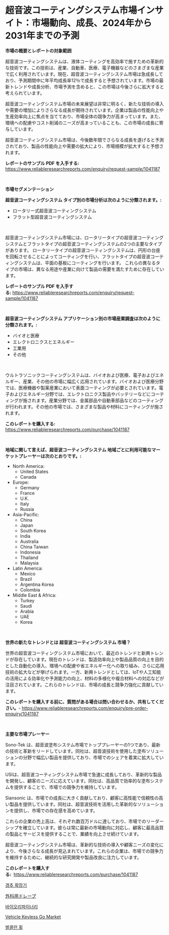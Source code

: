 <p><h1>超音波コーティングシステム市場インサイト：市場動向、成長、2024年から2031年までの予測</h1></p><p><strong>市場の概要とレポートの対象範囲</strong></p>
<p><p>超音波コーティングシステムは、液体コーティングを高効率で施すための革新的な技術です。この技術は、産業、自動車、医療、電子機器などのさまざまな産業で広く利用されています。現在、超音波コーティングシステム市場は急成長しており、予測期間中に年平均成長率12％で成長すると予想されています。市場の最新トレンドや成長分析、市場予測を含めると、この市場は今後さらに拡大すると考えられています。</p><p>超音波コーティングシステム市場の未来展望は非常に明るく、新たな技術の導入や需要の増加によりさらなる成長が期待されています。企業は製品の性能向上や生産効率向上に焦点を当てており、市場全体の競争力が高まっています。また、環境への配慮やコスト削減のニーズが高まっていることも、この市場の成長に寄与しています。</p><p>超音波コーティングシステム市場は、今後数年間でさらなる成長を遂げると予測されており、製品の性能向上や需要の拡大により、市場規模が拡大すると予想されます。</p></p>
<p><strong>レポートのサンプル PDF を入手する:</strong> <a href="https://www.reliableresearchreports.com/enquiry/request-sample/1041187">https://www.reliableresearchreports.com/enquiry/request-sample/1041187</a></p>
<p>&nbsp;</p>
<p><strong>市場セグメンテーション</strong></p>
<p><strong>超音波コーティングシステム タイプ別の市場分析は次のように分類されます。:</strong></p>
<p><ul><li>ロータリー式超音波コーティングシステム</li><li>フラット型超音波コーティングシステム</li></ul></p>
<p>&nbsp;</p>
<p><p>超音波コーティングシステム市場には、ロータリータイプの超音波コーティングシステムとフラットタイプの超音波コーティングシステムの2つの主要なタイプがあります。 ロータリータイプの超音波コーティングシステムは、円形の台座を回転させることによってコーティングを行い、フラットタイプの超音波コーティングシステムは、平面の基板にコーティングを行います。 これらの異なるタイプの市場は、異なる用途や産業に向けて製品の需要を満たすために存在しています。</p></p>
<p><strong>レポートのサンプル PDF を入手する:</strong>&nbsp;<a href="https://www.reliableresearchreports.com/enquiry/request-sample/1041187">https://www.reliableresearchreports.com/enquiry/request-sample/1041187</a></p>
<p>&nbsp;</p>
<p><strong> 超音波コーティングシステム アプリケーション別の市場産業調査は次のように分類されます。:</strong></p>
<p><ul><li>バイオと医療</li><li>エレクトロニクスとエネルギー</li><li>工業用</li><li>その他</li></ul></p>
<p>&nbsp;</p>
<p><p>ウルトラソニックコーティングシステムは、バイオおよび医療、電子およびエネルギー、産業、その他の市場に幅広く応用されています。バイオおよび医療分野では、医療機器や製薬産業において表面コーティングが必要とされています。電子およびエネルギー分野では、エレクトロニクス製品やバッテリーなどにコーティングが施されます。産業分野では、金属部品や自動車部品などのコーティングが行われます。その他の市場では、さまざまな製品や材料にコーティングが施されます。</p></p>
<p><strong>このレポートを購入する:</strong>&nbsp; <a href="https://www.reliableresearchreports.com/purchase/1041187">https://www.reliableresearchreports.com/purchase/1041187</a></p>
<p>&nbsp;</p>
<p><strong>地域に関して言えば、超音波コーティングシステム 地域ごとに利用可能なマーケットプレーヤーは次のとおりです。:</strong></p>
<p><ul>
    <li>
        North America:
        <ul>
            <li>United States</li>
            <li>Canada</li>
        </ul>
    </li>
    <li>
        Europe:
        <ul>
            <li>Germany</li>
            <li>France</li>
            <li>U.K.</li>
            <li>Italy</li>
            <li>Russia</li>
        </ul>
    </li>
    <li>
        Asia-Pacific:
        <ul>
            <li>China</li>
            <li>Japan</li>
            <li>South Korea</li>
            <li>India</li>
            <li>Australia</li>
            <li>China Taiwan</li>
            <li>Indonesia</li>
            <li>Thailand</li>
            <li>Malaysia</li>
        </ul>
    </li>
    <li>
        Latin America:
        <ul>
            <li>Mexico</li>
            <li>Brazil</li>
            <li>Argentina Korea</li>
            <li>Colombia</li>
        </ul>
    </li>
    <li>
        Middle East & Africa:
        <ul>
            <li>Turkey</li>
            <li>Saudi</li>
            <li>Arabia</li>
            <li>UAE</li>
            <li>Korea</li>
        </ul>
    </li>
    </ul></p>
<p>&nbsp;</p>
<p><strong>世界の新たなトレンドとは 超音波コーティングシステム 市場？</strong></p>
<p><p>世界の超音波コーティングシステム市場において、最近のトレンドと新興トレンドが存在しています。現在のトレンドは、製造効率向上や製品品質の向上を目的とした自動化の導入、環境への配慮や省エネルギー化への取り組み、さらに応用技術の拡大などが挙げられます。一方、新興トレンドとしては、IoTや人工知能の活用による効率化や予測能力の向上、材料の多様化や複合材料への対応などが注目されています。これらのトレンドは、市場の成長と競争力強化に貢献しています。</p></p>
<p><strong>このレポートを購入する前に、質問がある場合は問い合わせるか、共有してください。</strong>- <a href="https://www.reliableresearchreports.com/enquiry/pre-order-enquiry/1041187">https://www.reliableresearchreports.com/enquiry/pre-order-enquiry/1041187</a></p>
<p>&nbsp;</p>
<p><strong>主要な市場プレーヤー</strong></p>
<p><p>Sono-Tek は、超音波塗布システム市場でトッププレーヤーの1つであり、最新の技術と革新をリードしています。同社は、超音波技術を使用した塗布ソリューションの分野で幅広い製品を提供しており、市場でのシェアを着実に拡大しています。</p><p>USIは、超音波コーティングシステム市場で急速に成長しており、革新的な製品を開発し、顧客のニーズに応えています。同社は、高品質で効率的な塗布システムを提供することで、市場での競争力を維持しています。</p><p>Siansonic は、市場での成長に大きく貢献しており、顧客に高性能で信頼性の高い製品を提供しています。同社は、超音波技術を活用した革新的なソリューションを提供し、市場での存在感を高めています。</p><p>これらの企業の売上高は、それぞれ数百万ドルに達しており、市場でのリーダーシップを確立しています。彼らは常に最新の市場動向に対応し、顧客に最高品質の製品とサービスを提供することで、業績を向上させ続けています。</p><p>超音波コーティングシステム市場は、革新的な技術の導入や顧客ニーズの変化により、今後さらなる成長が見込まれています。これらの企業は、市場での競争力を維持するために、継続的な研究開発や製品改良に注力しています。</p></p>
<p><strong>このレポートを購入する:</strong>&nbsp;&nbsp;<a href="https://www.reliableresearchreports.com/purchase/1041187">https://www.reliableresearchreports.com/purchase/1041187</a></p>
<p><p><a href="https://medium.com/@angelnienowdseej3e45z3p8c/%EC%9E%90%EA%B6%81%EA%B2%BD-%ED%99%95%EC%9E%A5%EA%B8%B0-%EC%8B%9C%EC%9E%A5-%ED%86%B5%EC%B0%B0-%EC%8B%9C%EC%9E%A5-%EB%8F%99%ED%96%A5-%EC%84%B1%EC%9E%A5-2024%EB%85%84%EB%B6%80%ED%84%B0-2031%EB%85%84%EA%B9%8C%EC%A7%80-%EC%98%88%EC%83%81%EB%90%9C-%EA%B2%83-e77aca2a1137">경추 확장기</a></p><p><a href="https://github.com/oqoeusbvpadwjs08/Market-Research-Report-List-1/blob/main/2263601188613.md">外科用ドレープ</a></p><p><a href="https://github.com/vs2869dizt0/Market-Research-Report-List-1/blob/main/2228677188471.md">바이오리파이너리</a></p><p><a href="https://github.com/RichRobinson5/Market-Research-Report-List-4/blob/main/vehicle-keyless-go-market.md">Vehicle Keyless Go Market</a></p><p><a href="https://medium.com/@angelnienowdseej3e45z3p8c/%EB%B3%BC%EC%BD%9C%EB%9E%80-%ED%9C%A0-%EC%8B%9C%EC%9E%A5-%EA%B7%9C%EB%AA%A8-%EC%8B%9C%EC%9E%A5-%EC%A0%84%EB%A7%9D-%EB%B0%8F-%EC%8B%9C%EC%9E%A5-%EC%98%88%EC%B8%A1-2024%EB%85%84%EB%B6%80%ED%84%B0-2031%EB%85%84-5cb2293dc449">벌콜란 휠</a></p></p>